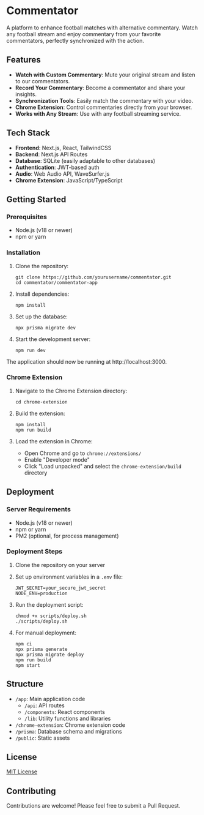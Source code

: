 # Commentator

A platform to enhance football matches with alternative commentary. Watch any football stream and enjoy commentary from your favorite commentators, perfectly synchronized with the action.

## Features

- **Watch with Custom Commentary**: Mute your original stream and listen to our commentators.
- **Record Your Commentary**: Become a commentator and share your insights.
- **Synchronization Tools**: Easily match the commentary with your video.
- **Chrome Extension**: Control commentaries directly from your browser.
- **Works with Any Stream**: Use with any football streaming service.

## Tech Stack

- **Frontend**: Next.js, React, TailwindCSS
- **Backend**: Next.js API Routes
- **Database**: SQLite (easily adaptable to other databases)
- **Authentication**: JWT-based auth
- **Audio**: Web Audio API, WaveSurfer.js
- **Chrome Extension**: JavaScript/TypeScript

## Getting Started

### Prerequisites

- Node.js (v18 or newer)
- npm or yarn

### Installation

1. Clone the repository:
   ```
   git clone https://github.com/yourusername/commentator.git
   cd commentator/commentator-app
   ```

2. Install dependencies:
   ```
   npm install
   ```

3. Set up the database:
   ```
   npx prisma migrate dev
   ```

4. Start the development server:
   ```
   npm run dev
   ```

The application should now be running at http://localhost:3000.

### Chrome Extension

1. Navigate to the Chrome Extension directory:
   ```
   cd chrome-extension
   ```

2. Build the extension:
   ```
   npm install
   npm run build
   ```

3. Load the extension in Chrome:
   - Open Chrome and go to `chrome://extensions/`
   - Enable "Developer mode"
   - Click "Load unpacked" and select the `chrome-extension/build` directory

## Deployment

### Server Requirements

- Node.js (v18 or newer)
- npm or yarn
- PM2 (optional, for process management)

### Deployment Steps

1. Clone the repository on your server
2. Set up environment variables in a `.env` file:
   ```
   JWT_SECRET=your_secure_jwt_secret
   NODE_ENV=production
   ```

3. Run the deployment script:
   ```
   chmod +x scripts/deploy.sh
   ./scripts/deploy.sh
   ```

4. For manual deployment:
   ```
   npm ci
   npx prisma generate
   npx prisma migrate deploy
   npm run build
   npm start
   ```

## Structure

- `/app`: Main application code
  - `/api`: API routes
  - `/components`: React components
  - `/lib`: Utility functions and libraries
- `/chrome-extension`: Chrome extension code
- `/prisma`: Database schema and migrations
- `/public`: Static assets

## License

[MIT License](LICENSE)

## Contributing

Contributions are welcome! Please feel free to submit a Pull Request.

